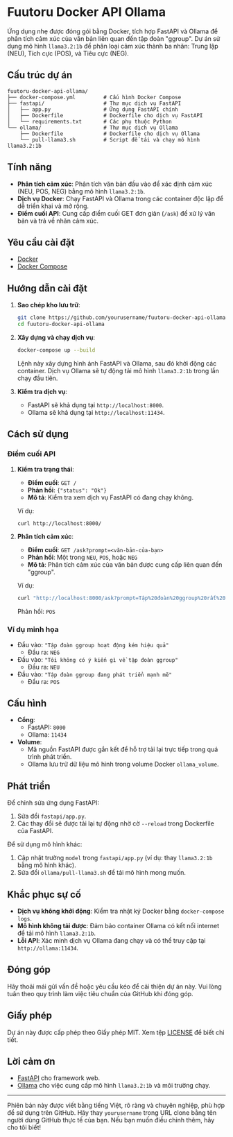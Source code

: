 # Fuutoru Docker API Ollama

Ứng dụng nhẹ được đóng gói bằng Docker, tích hợp FastAPI và Ollama để phân tích cảm xúc của văn bản liên quan đến tập đoàn "ggroup". Dự án sử dụng mô hình `llama3.2:1b` để phân loại cảm xúc thành ba nhãn: Trung lập (NEU), Tích cực (POS), và Tiêu cực (NEG).

## Cấu trúc dự án

```
fuutoru-docker-api-ollama/
├── docker-compose.yml         # Cấu hình Docker Compose
├── fastapi/                   # Thư mục dịch vụ FastAPI
│   ├── app.py                 # Ứng dụng FastAPI chính
│   ├── Dockerfile             # Dockerfile cho dịch vụ FastAPI
│   └── requirements.txt       # Các phụ thuộc Python
└── ollama/                    # Thư mục dịch vụ Ollama
    ├── Dockerfile             # Dockerfile cho dịch vụ Ollama
    └── pull-llama3.sh         # Script để tải và chạy mô hình llama3.2:1b
```

## Tính năng

- **Phân tích cảm xúc**: Phân tích văn bản đầu vào để xác định cảm xúc (NEU, POS, NEG) bằng mô hình `llama3.2:1b`.
- **Dịch vụ Docker**: Chạy FastAPI và Ollama trong các container độc lập để dễ triển khai và mở rộng.
- **Điểm cuối API**: Cung cấp điểm cuối GET đơn giản (`/ask`) để xử lý văn bản và trả về nhãn cảm xúc.

## Yêu cầu cài đặt

- [Docker](https://docs.docker.com/get-docker/)
- [Docker Compose](https://docs.docker.com/compose/install/)

## Hướng dẫn cài đặt

1. **Sao chép kho lưu trữ**:
   ```bash
   git clone https://github.com/yourusername/fuutoru-docker-api-ollama.git
   cd fuutoru-docker-api-ollama
   ```

2. **Xây dựng và chạy dịch vụ**:
   ```bash
   docker-compose up --build
   ```
   Lệnh này xây dựng hình ảnh FastAPI và Ollama, sau đó khởi động các container. Dịch vụ Ollama sẽ tự động tải mô hình `llama3.2:1b` trong lần chạy đầu tiên.

3. **Kiểm tra dịch vụ**:
   - FastAPI sẽ khả dụng tại `http://localhost:8000`.
   - Ollama sẽ khả dụng tại `http://localhost:11434`.

## Cách sử dụng

### Điểm cuối API

1. **Kiểm tra trạng thái**:
   - **Điểm cuối**: `GET /`
   - **Phản hồi**: `{"status": "Ok"}`
   - **Mô tả**: Kiểm tra xem dịch vụ FastAPI có đang chạy không.

   Ví dụ:
   ```bash
   curl http://localhost:8000/
   ```

2. **Phân tích cảm xúc**:
   - **Điểm cuối**: `GET /ask?prompt=<văn-bản-của-bạn>`
   - **Phản hồi**: Một trong `NEU`, `POS`, hoặc `NEG`
   - **Mô tả**: Phân tích cảm xúc của văn bản được cung cấp liên quan đến "ggroup".

   Ví dụ:
   ```bash
   curl "http://localhost:8000/ask?prompt=Tập%20đoàn%20ggroup%20rất%20tuyệt%20vời"
   ```
   Phản hồi: `POS`

### Ví dụ minh họa

- Đầu vào: `"Tập đoàn ggroup hoạt động kém hiệu quả"`
  - Đầu ra: `NEG`
- Đầu vào: `"Tôi không có ý kiến gì về tập đoàn ggroup"`
  - Đầu ra: `NEU`
- Đầu vào: `"Tập đoàn ggroup đang phát triển mạnh mẽ"`
  - Đầu ra: `POS`

## Cấu hình

- **Cổng**:
  - FastAPI: `8000`
  - Ollama: `11434`
- **Volume**:
  - Mã nguồn FastAPI được gắn kết để hỗ trợ tải lại trực tiếp trong quá trình phát triển.
  - Ollama lưu trữ dữ liệu mô hình trong volume Docker `ollama_volume`.

## Phát triển

Để chỉnh sửa ứng dụng FastAPI:
1. Sửa đổi `fastapi/app.py`.
2. Các thay đổi sẽ được tải lại tự động nhờ cờ `--reload` trong Dockerfile của FastAPI.

Để sử dụng mô hình khác:
1. Cập nhật trường `model` trong `fastapi/app.py` (ví dụ: thay `llama3.2:1b` bằng mô hình khác).
2. Sửa đổi `ollama/pull-llama3.sh` để tải mô hình mong muốn.

## Khắc phục sự cố

- **Dịch vụ không khởi động**: Kiểm tra nhật ký Docker bằng `docker-compose logs`.
- **Mô hình không tải được**: Đảm bảo container Ollama có kết nối internet để tải mô hình `llama3.2:1b`.
- **Lỗi API**: Xác minh dịch vụ Ollama đang chạy và có thể truy cập tại `http://ollama:11434`.

## Đóng góp

Hãy thoải mái gửi vấn đề hoặc yêu cầu kéo để cải thiện dự án này. Vui lòng tuân theo quy trình làm việc tiêu chuẩn của GitHub khi đóng góp.

## Giấy phép

Dự án này được cấp phép theo Giấy phép MIT. Xem tệp [LICENSE](LICENSE) để biết chi tiết.

## Lời cảm ơn

- [FastAPI](https://fastapi.tiangolo.com/) cho framework web.
- [Ollama](https://ollama.ai/) cho việc cung cấp mô hình `llama3.2:1b` và môi trường chạy.

---

Phiên bản này được viết bằng tiếng Việt, rõ ràng và chuyên nghiệp, phù hợp để sử dụng trên GitHub. Hãy thay `yourusername` trong URL clone bằng tên người dùng GitHub thực tế của bạn. Nếu bạn muốn điều chỉnh thêm, hãy cho tôi biết!
